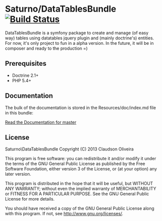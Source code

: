 Saturno/DataTablesBundle [![Build Status](https://travis-ci.org/cloudson/DataTablesBundle.png?branch=master)](https://travis-ci.org/cloudson/DataTablesBundle)
==========================================

DataTablesBundle is a symfony package to create and manage (of easy way) tables using datatables jquery plugin and (mainly doctrine's) entities. 
For now, it's only project to fun in a alpha version. In the future, it will be in composer and ready to the production =) 

Prerequisites
----------------------------------
- Doctrine 2.1+ 
- PHP 5.4+ 


Documentation
-----------------------------------
The bulk of the documentation is stored in the Resources/doc/index.md file in this bundle:

[Read the Documentation for master](./DataTablesBundle/tree/master/DataTablesBundle/Resources/doc/index.md)

License
-----------------------------------

Saturno\DataTablesBundle Copyright (C) 2013 Claudson Oliveira

This program is free software: you can redistribute it and/or modify it under the terms of the GNU General Public License as published by the Free Software Foundation, either version 3 of the License, or (at your option) any later version.

This program is distributed in the hope that it will be useful, but WITHOUT ANY WARRANTY; without even the implied warranty of MERCHANTABILITY or FITNESS FOR A PARTICULAR PURPOSE. See the GNU General Public License for more details.

You should have received a copy of the GNU General Public License along with this program. If not, see http://www.gnu.org/licenses/.
